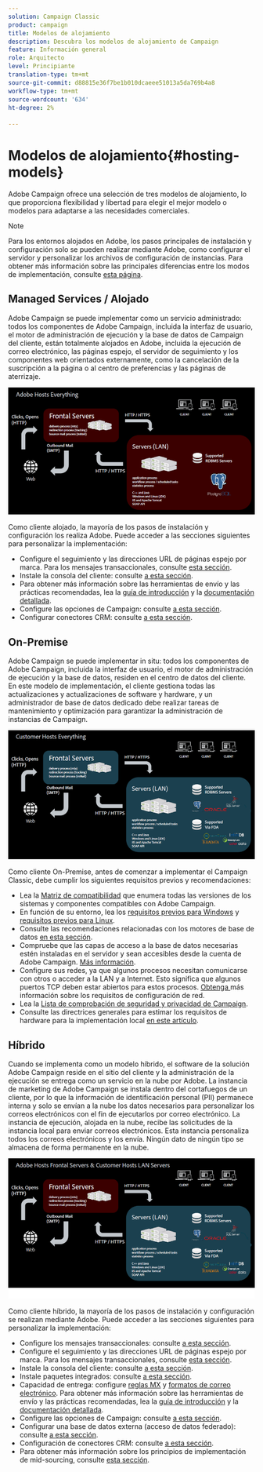 ```yaml
---
solution: Campaign Classic
product: campaign
title: Modelos de alojamiento
description: Descubra los modelos de alojamiento de Campaign
feature: Información general
role: Arquitecto
level: Principiante
translation-type: tm+mt
source-git-commit: d88815e36f7be1b010dcaeee51013a5da769b4a8
workflow-type: tm+mt
source-wordcount: '634'
ht-degree: 2%

---
```



# Modelos de alojamiento{#hosting-models}

Adobe Campaign ofrece una selección de tres modelos de alojamiento, lo que proporciona flexibilidad y libertad para elegir el mejor modelo o modelos para adaptarse a las necesidades comerciales.

>[!NOTE]
>
>Para los entornos alojados en Adobe, los pasos principales de instalación y configuración solo se pueden realizar mediante Adobe, como configurar el servidor y personalizar los archivos de configuración de instancias. Para obtener más información sobre las principales diferencias entre los modos de implementación, consulte [esta página](../../installation/using/capability-matrix.md).

## Managed Services / Alojado

Adobe Campaign se puede implementar como un servicio administrado: todos los componentes de Adobe Campaign, incluida la interfaz de usuario, el motor de administración de ejecución y la base de datos de Campaign del cliente, están totalmente alojados en Adobe, incluida la ejecución de correo electrónico, las páginas espejo, el servidor de seguimiento y los componentes web orientados externamente, como la cancelación de la suscripción a la página o al centro de preferencias y las páginas de aterrizaje.

![](assets/deployment_hosted.png)

Como cliente alojado, la mayoría de los pasos de instalación y configuración los realiza Adobe. Puede acceder a las secciones siguientes para personalizar la implementación:

* Configure el seguimiento y las direcciones URL de páginas espejo por marca. Para los mensajes transaccionales, consulte [esta sección](../../message-center/using/configuring-multibranding.md).
* Instale la consola del cliente: consulte [a esta sección](../../installation/using/installing-the-client-console.md).
* Para obtener más información sobre las herramientas de envío y las prácticas recomendadas, lea la [guía de introducción](../../delivery/using/deliverability-key-points.md) y la [documentación detallada](../../delivery/using/about-deliverability.md).
* Configure las opciones de Campaign: consulte [a esta sección](../../installation/using/configuring-campaign-options.md).
* Configurar conectores CRM: consulte [a esta sección](../../platform/using/crm-connectors.md).

## On-Premise

Adobe Campaign se puede implementar in situ: todos los componentes de Adobe Campaign, incluida la interfaz de usuario, el motor de administración de ejecución y la base de datos, residen en el centro de datos del cliente. En este modelo de implementación, el cliente gestiona todas las actualizaciones y actualizaciones de software y hardware, y un administrador de base de datos dedicado debe realizar tareas de mantenimiento y optimización para garantizar la administración de instancias de Campaign.

![](assets/deployment_onpremise.png)

Como cliente On-Premise, antes de comenzar a implementar el Campaign Classic, debe cumplir los siguientes requisitos previos y recomendaciones:

* Lea la [Matriz de compatibilidad](../../rn/using/compatibility-matrix.md) que enumera todas las versiones de los sistemas y componentes compatibles con Adobe Campaign.
* En función de su entorno, lea los [requisitos previos para Windows](../../installation/using/prerequisites-of-campaign-installation-in-windows.md) y [requisitos previos para Linux](../../installation/using/prerequisites-of-campaign-installation-in-linux.md).
* Consulte las recomendaciones relacionadas con los motores de base de datos [en esta sección](../../installation/using/database.md).
* Compruebe que las capas de acceso a la base de datos necesarias estén instaladas en el servidor y sean accesibles desde la cuenta de Adobe Campaign. [Más información](../../installation/using/application-server.md).
* Configure sus redes, ya que algunos procesos necesitan comunicarse con otros o acceder a la LAN y a Internet. Esto significa que algunos puertos TCP deben estar abiertos para estos procesos. [Obtenga ](../../installation/using/network-configuration.md) más información sobre los requisitos de configuración de red.
* Lea la [Lista de comprobación de seguridad y privacidad de Campaign](https://helpx.adobe.com/es/campaign/kb/acc-security.html).
* Consulte las directrices generales para estimar los requisitos de hardware para la implementación local [en este artículo](https://helpx.adobe.com/es/campaign/kb/hardware-sizing-guide.html).

## Híbrido

Cuando se implementa como un modelo híbrido, el software de la solución Adobe Campaign reside en el sitio del cliente y la administración de la ejecución se entrega como un servicio en la nube por Adobe. La instancia de marketing de Adobe Campaign se instala dentro del cortafuegos de un cliente, por lo que la información de identificación personal (PII) permanece interna y solo se envían a la nube los datos necesarios para personalizar los correos electrónicos con el fin de ejecutarlos por correo electrónico. La instancia de ejecución, alojada en la nube, recibe las solicitudes de la instancia local para enviar correos electrónicos. Esta instancia personaliza todos los correos electrónicos y los envía. Ningún dato de ningún tipo se almacena de forma permanente en la nube.

![](assets/deployment_hybrid.png)

Como cliente híbrido, la mayoría de los pasos de instalación y configuración se realizan mediante Adobe. Puede acceder a las secciones siguientes para personalizar la implementación:

* Configure los mensajes transaccionales: consulte [a esta sección](../../message-center/using/transactional-messaging-architecture.md).
* Configure el seguimiento y las direcciones URL de páginas espejo por marca. Para los mensajes transaccionales, consulte [esta sección](../../message-center/using/configuring-multibranding.md).
* Instale la consola del cliente: consulte [a esta sección](../../installation/using/installing-the-client-console.md).
* Instale paquetes integrados: consulte [a esta sección](../../installation/using/installing-campaign-standard-packages.md).
* Capacidad de entrega: configure [reglas MX](../../installation/using/email-deliverability.md#mx-configuration) y [formatos de correo electrónico](../../installation/using/email-deliverability.md#managing-email-formats). Para obtener más información sobre las herramientas de envío y las prácticas recomendadas, lea la [guía de introducción](../../delivery/using/deliverability-key-points.md) y la [documentación detallada](../../delivery/using/about-deliverability.md).
* Configure las opciones de Campaign: consulte [a esta sección](../../installation/using/configuring-campaign-options.md).
* Configurar una base de datos externa (acceso de datos federado): consulte [a esta sección](../../installation/using/about-fda.md).
* Configuración de conectores CRM: consulte [a esta sección](../../platform/using/crm-connectors.md).
* Para obtener más información sobre los principios de implementación de mid-sourcing, consulte [esta sección](../../installation/using/mid-sourcing-deployment.md).
